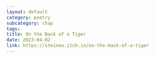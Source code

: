 ```yaml
---
layout: default
category: poetry
subcategory: chap
tags:
title: On the Back of a Tiger
date: 2023-04-02
link: https://steinea.itch.io/on-the-back-of-a-tiger
---
```

